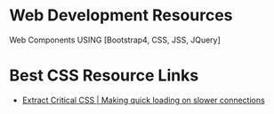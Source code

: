 # Web Development Resources 
Web Components USING [Bootstrap4, CSS, JSS, JQuery]
# Best CSS Resource Links
- [Extract Critical CSS | Making quick loading on slower connections](https://web.dev/extract-critical-css)
